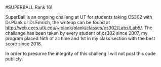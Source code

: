 #SUPERBALL Rank 16!

SuperBall is an ongoing challeng at UT for students taking CS302 with Dr.Plank or Dr.Emrich, 
the writeup can be found at http://web.eecs.utk.edu/~jplank/plank/classes/cs302/Labs/Lab5/.
The challange has been taken by every student of cs302 since 2007, my program placed 16th of all time
and 1st in my class section with the best score since 2018.

In order to presurve the integrity of this challeng I will not post this code publicly.
